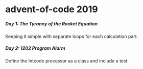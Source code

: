 # advent-of-code 2019

##### Day 1: The Tyranny of the Rocket Equation
Keeping it simple with separate loops for each calculation part.

##### Day 2: 1202 Program Alarm
Define the Intcode processor as a class and include a test.
 